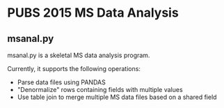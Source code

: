 # PUBS 2015 MS Data Analysis

## msanal.py
msanal.py is a skeletal MS data analysis program.

Currently, it supports the following operations:
+ Parse data files using PANDAS
+ "Denormalize" rows containing fields with multiple values
+ Use table join to merge multiple MS data files based on a shared field
